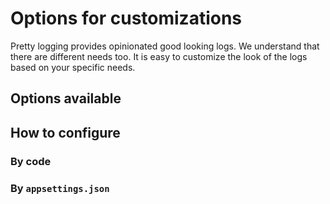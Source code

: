 # Options for customizations

Pretty logging provides opinionated good looking logs. We understand that there are different needs too. It is easy to customize the look of the logs based on your specific needs.

## Options available

## How to configure

### By code

### By `appsettings.json`
